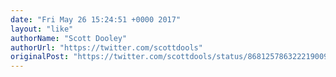 ```yaml
---
date: "Fri May 26 15:24:51 +0000 2017"
layout: "like"
authorName: "Scott Dooley"
authorUrl: "https://twitter.com/scottdools"
originalPost: "https://twitter.com/scottdools/status/868125786322219009"
---
```

